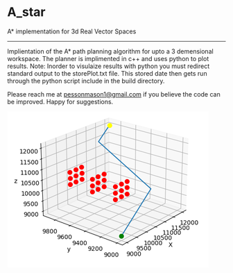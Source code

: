 # A_star
A* implementation for 3d Real Vector Spaces

---

Implientation of the A* path planning algorithm for upto a 3 demensional workspace. The planner is implimented in c++ and uses python to plot results.
Note: Inorder to visulaize results with python you must redirect standard output to the storePlot.txt file.  This stored date then gets run through the python script include in the build directory.

Please reach me at pessonmason1@gmail.com if you believe the code can be improved.  Happy for suggestions.

![](astarCover.png)

